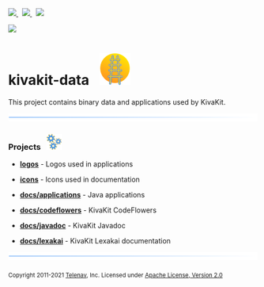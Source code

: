 <a href="https://www.kivakit.org">
<img src="https://www.kivakit.org/images/web-32.png" srcset="https://www.kivakit.org/images/web-32-2x.png 2x"/>
</a>
&nbsp;
<a href="https://twitter.com/openkivakit">
<img src="https://www.kivakit.org/images/twitter-32.png" srcset="https://www.kivakit.org/images/twitter-32-2x.png 2x"/>
</a>
&nbsp;
<a href="https://kivakit.zulipchat.com">
<img src="https://www.kivakit.org/images/zulip-32.png" srcset="https://www.kivakit.org/images/zulip-32-2x.png 2x"/>
</a>

<p></p>

<img src="https://www.kivakit.org/images/kivakit-background.png" srcset="https://www.kivakit.org/images/kivakit-background-2x.png 2x"/>

# kivakit-data &nbsp; ![](graphics/logos/kivakit/kivakit-64.png)

This project contains binary data and applications used by KivaKit.

![](graphics/icons/horizontal-line/horizontal-line.png)

### Projects &nbsp; ![](graphics/icons/gears/gears-32.png)

- [**logos**](graphics/logos) - Logos used in applications
- [**icons**](graphics/icons) - Icons used in documentation

- [**docs/applications**](docs/applications) - Java applications
- [**docs/codeflowers**](docs/codeflowers) - KivaKit CodeFlowers
- [**docs/javadoc**](docs/javadoc) - KivaKit Javadoc
- [**docs/lexakai**](docs/lexakai) - KivaKit Lexakai documentation

![](graphics/icons/horizontal-line/horizontal-line.png)

<sub>Copyright 2011-2021 [Telenav](https://telenav.com), Inc. Licensed under [Apache License, Version 2.0](LICENSE)</sub>
